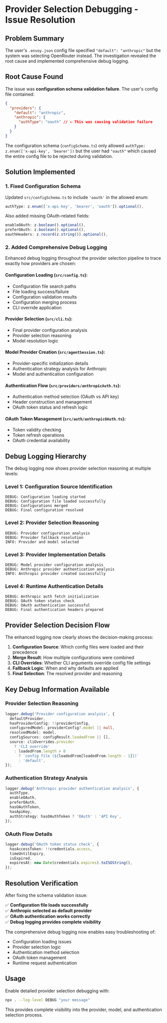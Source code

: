 # Provider Selection Debugging - Issue Resolution

## Problem Summary

The user's `.envoy.json` config file specified `"default": "anthropic"` but the system was selecting OpenRouter instead. The investigation revealed the root cause and implemented comprehensive debug logging.

## Root Cause Found

The issue was **configuration schema validation failure**. The user's config file contained:

```json
{
  "providers": {
    "default": "anthropic",
    "anthropic": {
      "authType": "oauth" // ← This was causing validation failure
    }
  }
}
```

The configuration schema (`configSchema.ts`) only allowed `authType: z.enum(['x-api-key', 'bearer'])` but the user had `"oauth"` which caused the entire config file to be rejected during validation.

## Solution Implemented

### 1. **Fixed Configuration Schema**

Updated `src/configSchema.ts` to include `'oauth'` in the allowed enum:

```typescript
authType: z.enum(['x-api-key', 'bearer', 'oauth']).optional(),
```

Also added missing OAuth-related fields:

```typescript
enableOAuth: z.boolean().optional(),
preferOAuth: z.boolean().optional(),
oauthHeaders: z.record(z.string()).optional(),
```

### 2. **Added Comprehensive Debug Logging**

Enhanced debug logging throughout the provider selection pipeline to trace exactly how providers are chosen:

#### **Configuration Loading** (`src/config.ts`):

- Configuration file search paths
- File loading success/failure
- Configuration validation results
- Configuration merging process
- CLI override application

#### **Provider Selection** (`src/cli.ts`):

- Final provider configuration analysis
- Provider selection reasoning
- Model resolution logic

#### **Model Provider Creation** (`src/agentSession.ts`):

- Provider-specific initialization details
- Authentication strategy analysis for Anthropic
- Model and authentication configuration

#### **Authentication Flow** (`src/providers/anthropicAuth.ts`):

- Authentication method selection (OAuth vs API key)
- Header construction and management
- OAuth token status and refresh logic

#### **OAuth Token Management** (`src/auth/anthropicOAuth.ts`):

- Token validity checking
- Token refresh operations
- OAuth credential availability

## Debug Logging Hierarchy

The debug logging now shows provider selection reasoning at multiple levels:

### **Level 1: Configuration Source Identification**

```
DEBUG: Configuration loading started
DEBUG: Configuration file loaded successfully
DEBUG: Configurations merged
DEBUG: Final configuration resolved
```

### **Level 2: Provider Selection Reasoning**

```
DEBUG: Provider configuration analysis
DEBUG: Provider fallback resolution
INFO: Provider and model selected
```

### **Level 3: Provider Implementation Details**

```
DEBUG: Model provider configuration analysis
DEBUG: Anthropic provider authentication analysis
INFO: Anthropic provider created successfully
```

### **Level 4: Runtime Authentication Details**

```
DEBUG: Anthropic auth fetch initialization
DEBUG: OAuth token status check
DEBUG: OAuth authentication successful
DEBUG: Final authentication headers prepared
```

## Provider Selection Decision Flow

The enhanced logging now clearly shows the decision-making process:

1. **Configuration Source**: Which config files were loaded and their precedence
2. **Merge Result**: How multiple configurations were combined
3. **CLI Overrides**: Whether CLI arguments override config file settings
4. **Fallback Logic**: When and why defaults are applied
5. **Final Selection**: The resolved provider and reasoning

## Key Debug Information Available

### **Provider Selection Reasoning**

```typescript
logger.debug('Provider configuration analysis', {
  defaultProvider,
  hasProviderConfig: !!providerConfig,
  configuredModel: providerConfig?.model || null,
  resolvedModel: model,
  configSources: configResult.loadedFrom || [],
  source: cliOverrides.provider
    ? 'CLI override'
    : loadedFrom.length > 0
      ? `config file (${loadedFrom[loadedFrom.length - 1]})`
      : 'default',
});
```

### **Authentication Strategy Analysis**

```typescript
logger.debug('Anthropic provider authentication analysis', {
  authType,
  enableOAuth,
  preferOAuth,
  hasOAuthToken,
  hasApiKey,
  authStrategy: hasOAuthToken ? 'OAuth' : 'API Key',
});
```

### **OAuth Flow Details**

```typescript
logger.debug('OAuth token status check', {
  hasAccessToken: !!credentials.access,
  timeUntilExpiry,
  isExpired,
  expiresAt: new Date(credentials.expires).toISOString(),
});
```

## Resolution Verification

After fixing the schema validation issue:

✅ **Configuration file loads successfully**  
✅ **Anthropic selected as default provider**  
✅ **OAuth authentication works correctly**  
✅ **Debug logging provides complete visibility**

The comprehensive debug logging now enables easy troubleshooting of:

- Configuration loading issues
- Provider selection logic
- Authentication method selection
- OAuth token management
- Runtime request authentication

## Usage

Enable detailed provider selection debugging with:

```bash
npx . --log-level DEBUG "your message"
```

This provides complete visibility into the provider, model, and authentication selection process.
